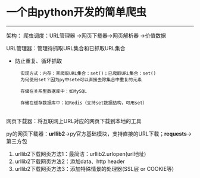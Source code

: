 # 一个由python开发的简单爬虫


----------

架构：
爬虫调度：URL管理器  ->网页下载器->网页解析器  ->价值数据

URL管理器：管理待抓取URL集合和已抓取URL集合

- 防止重复、循环抓取

		实现方式：内存：呆爬取URL集合：set()；已爬取URL集合：set()
		为何使用set？因为py中sete可以直接去除集合中重复的元素

		存储在关系型数据库中：如MySQL

		存储在缓存数据库中：如Redis（支持set数据结构，可用set）

<br/>
网页下载器：将互联网上URL对应的网页下载到本地的工具

py的网页下载器：**urllib2**->py官方基础模块，支持直接的URL下载；**requests**->第三方包




1. urllib2下载网页方法1：最简洁：urllib2.urlopen(url地址)
2. urllib2下载网页方法2：添加data、http header
3. urllib2下载网页方法3：添加特殊情景的处理器(SSL层 or COOKIE等)



